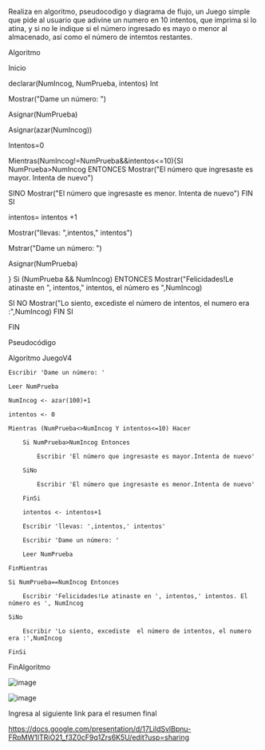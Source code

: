 Realiza en algoritmo, pseudocodigo y diagrama de flujo, un Juego simple que pide al usuario que adivine un numero en 10 intentos, que imprima si lo atina, y si no le indique si el número ingresado es mayo o menor al almacenado, así como el número de intemtos restantes.

Algoritmo

Inicio

declarar(NumIncog, NumPrueba, intentos) Int

Mostrar("Dame un número: ")

Asignar(NumPrueba)

Asignar(azar(NumIncog))

Intentos=0

Mientras(NumIncog!=NumPrueba&&intentos<=10){SI NumPrueba>NumIncog ENTONCES Mostrar("El número que ingresaste es mayor. Intenta de nuevo")

SINO Mostrar("El número que ingresaste es menor. Intenta de nuevo") FIN SI

intentos= intentos +1

Mostrar("llevas: ",intentos," intentos")

Mstrar("Dame un número: ")
		
Asignar(NumPrueba)

}
Si (NumPrueba && NumIncog) ENTONCES Mostrar("Felicidades!Le atinaste en ", intentos," intentos, el número es ",NumIncog)

SI NO Mostrar("Lo siento, excediste  el número de intentos, el numero era :",NumIncog) FIN SI

FIN



Pseudocódigo

Algoritmo JuegoV4
	
	Escribir 'Dame un número: '
	
	Leer NumPrueba
	
	NumIncog <- azar(100)+1
	
	intentos <- 0
	
	Mientras (NumPrueba<>NumIncog Y intentos<=10) Hacer
		
		Si NumPrueba>NumIncog Entonces
			
			Escribir 'El número que ingresaste es mayor.Intenta de nuevo'
		
		SiNo
			
			Escribir 'El número que ingresaste es menor.Intenta de nuevo'
		
		FinSi
		
		intentos <- intentos+1
		
		Escribir 'llevas: ',intentos,' intentos'
		
		Escribir 'Dame un número: '
		
		Leer NumPrueba
	
	FinMientras
	
	Si NumPrueba==NumIncog Entonces
		
		Escribir 'Felicidades!Le atinaste en ', intentos,' intentos. El número es ', NumIncog 
	
	SiNo
		
		Escribir 'Lo siento, excediste  el número de intentos, el numero era :',NumIncog
	
	FinSi

FinAlgoritmo


![image](https://user-images.githubusercontent.com/101203503/160972101-40835e54-ac9e-4c45-88f4-829d7d15c4b5.png)

![image](https://user-images.githubusercontent.com/101203503/161364373-1b6cf263-aef6-4636-a258-66cc362673f3.png)



Ingresa al siguiente link para el resumen final

https://docs.google.com/presentation/d/17LildSvlBpnu-FRpMW1ITRiO21_f3Z0cF9q1Zrs6K5U/edit?usp=sharing


